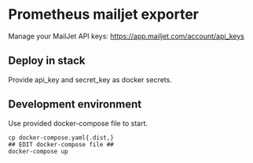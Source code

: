 
# Prometheus mailjet exporter

Manage your MailJet API keys: https://app.mailjet.com/account/api_keys

## Deploy in stack

Provide api_key and secret_key as docker secrets.

## Development environment

Use provided docker-compose file to start.

```shell
cp docker-compose.yaml{.dist,}
## EDIT docker-compose file ##
docker-compose up
```

